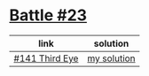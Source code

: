 # [Battle #23](https://cssbattle.dev/battle/23)

|link|solution|
| --- | --- |
| [#141 Third Eye](https://cssbattle.dev/play/141) | [my solution](./n141ThirdEye/i.html) |